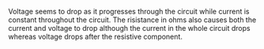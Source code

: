 Voltage seems to drop as it progresses through the circuit while current is constant throughout the circuit. The risistance in ohms also causes both the current and voltage to drop
although the current in the whole circuit drops whereas voltage drops after the resistive component.
